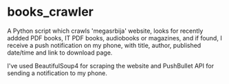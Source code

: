 # books_crawler
A Python script which crawls 'megasrbija' website, looks for recently addded PDF books, IT PDF books, audiobooks or magazines,
and if found, I receive a push notification on my phone, with title, author, published date/time and link to download page.

I've used BeautifulSoup4 for scraping the website and PushBullet API for sending a notification to my phone.
